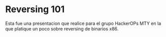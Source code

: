 # Reversing 101
Esta fue una presentacion que realice para el grupo HackerOPs MTY en la que platique un poco sobre reversing de binarios x86.

